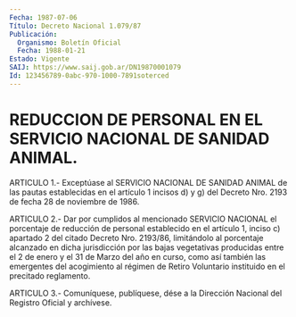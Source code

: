 ```yaml
---
Fecha: 1987-07-06
Título: Decreto Nacional 1.079/87
Publicación:
  Organismo: Boletín Oficial
  Fecha: 1988-01-21
Estado: Vigente
SAIJ: https://www.saij.gob.ar/DN19870001079
Id: 123456789-0abc-970-1000-7891soterced
---
```

# REDUCCION DE PERSONAL EN EL SERVICIO NACIONAL DE SANIDAD ANIMAL.

<a id="1"></a>
ARTICULO  1.-  Exceptúase al SERVICIO NACIONAL DE SANIDAD ANIMAL de las pautas establecidas  en  el  artículo  1  incisos  d)  y g) del Decreto Nro. 2193 de fecha 28 de noviembre de 1986.

<a id="2"></a>
ARTICULO  2.-  Dar por cumplidos al mencionado SERVICIO NACIONAL el porcentaje de reducción  de personal  establecido en el artículo 1, inciso c) apartado 2 del citado Decreto  Nro.  2193/86, limitándolo al  porcentaje  alcanzado  en  dicha  jurisdicción  por  las  bajas vegetativas  producidas  entre el 2 de enero y el 31 de  Marzo  del año en curso, como así también  las  emergentes  del acogimiento al régimen de Retiro Voluntario instituido en el precitado reglamento.

<a id="3"></a>
ARTICULO  3.- Comuníquese, publíquese, dése a la Dirección Nacional del Registro Oficial y archívese.